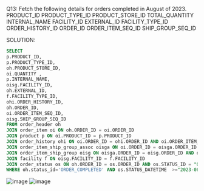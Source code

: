 Q13: Fetch the following details for orders completed in August of 2023. PRODUCT_ID PRODUCT_TYPE_ID PRODUCT_STORE_ID TOTAL_QUANTITY INTERNAL_NAME FACILITY_ID EXTERNAL_ID FACILITY_TYPE_ID ORDER_HISTORY_ID ORDER_ID ORDER_ITEM_SEQ_ID SHIP_GROUP_SEQ_ID

SOLUTION:
```sql
SELECT
p.PRODUCT_ID,
p.PRODUCT_TYPE_ID,
oh.PRODUCT_STORE_ID,
oi.QUANTITY ,
p.INTERNAL_NAME,
oisg.FACILITY_ID,
oh.EXTERNAL_ID,
f.FACILITY_TYPE_ID,
ohi.ORDER_HISTORY_ID,
oh.ORDER_ID,
oi.ORDER_ITEM_SEQ_ID,
oisg.SHIP_GROUP_SEQ_ID 
FROM order_header oh
JOIN order_item oi ON oh.ORDER_ID = oi.ORDER_ID
JOIN product p ON oi.PRODUCT_ID = p.PRODUCT_ID 
JOIN order_history ohi ON oi.ORDER_ID = ohi.ORDER_ID AND oi.ORDER_ITEM_SEQ_ID = ohi.ORDER_ITEM_SEQ_ID 
JOIN order_item_ship_group_assoc oisga ON oi.ORDER_ID = oisga.ORDER_ID AND oi.ORDER_ITEM_SEQ_ID = oisga.ORDER_ITEM_SEQ_ID 
JOIN order_item_ship_group oisg ON oisga.ORDER_ID = oisg.ORDER_ID AND oisga.SHIP_GROUP_SEQ_ID = oisg.SHIP_GROUP_SEQ_ID 
JOIN facility f ON oisg.FACILITY_ID = f.FACILITY_ID
JOIN order_status os ON oh.ORDER_ID = os.ORDER_ID AND os.STATUS_ID = "ORDER_COMPLETED"
WHERE oh.status_id='ORDER_COMPLETED' AND os.STATUS_DATETIME  >="2023-08-01 00:00:00.000" AND os.STATUS_DATETIME < "2023-09-01";
```
![image](https://github.com/dextro19/Training_Assignment/assets/157474091/e5caf33c-c5d8-4eeb-abed-08e882fce5c3)
![image](https://github.com/dextro19/Training_Assignment/assets/157474091/0fcdbc38-a0ad-4c64-837f-1065be415daf)
